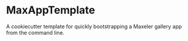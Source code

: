 MaxAppTemplate
==============

A cookiecutter template for quickly bootstrapping a Maxeler gallery app from the command line.
